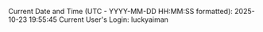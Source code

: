 Current Date and Time (UTC - YYYY-MM-DD HH:MM:SS formatted): 2025-10-23 19:55:45
Current User's Login: luckyaiman
